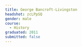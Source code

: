 ```yaml
---
title: George Bancroft-Livingston
headshot: zcLPpSQ
gender: male
course:
  - History
graduated: 2011
submitted: false
---
```



